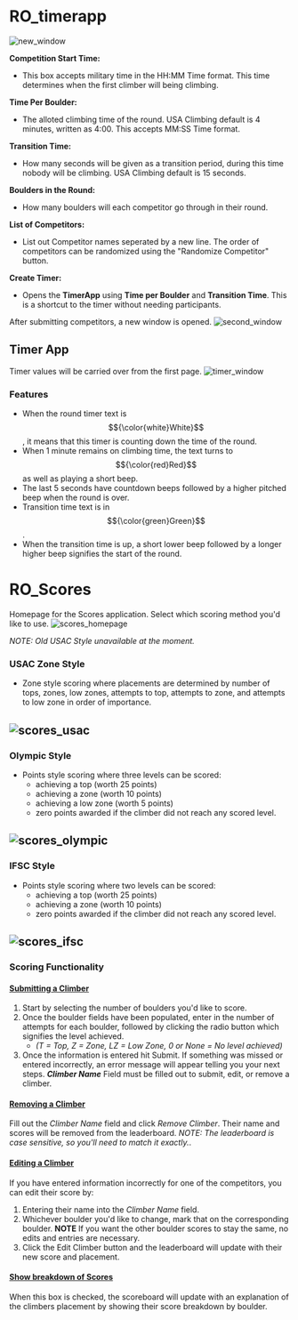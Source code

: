 # RO_timerapp
![new_window](assets/new_window.PNG)

**Competition Start Time:**
* This box accepts military time in the HH:MM Time format. This time determines when the first climber will being climbing.

  
**Time Per Boulder:**
* The alloted climbing time of the round. USA Climbing default is 4 minutes, written as 4:00. This accepts MM:SS Time format.

  
**Transition Time:**
* How many seconds will be given as a transition period, during this time nobody will be climbing. USA Climbing default is 15 seconds.

  
**Boulders in the Round:**
* How many boulders will each competitor go through in their round.

  
 **List of Competitors:**
* List out Competitor names seperated by a new line. The order of competitors can be randomized using the "Randomize Competitor" button.

  
 **Create Timer:**
* Opens the **TimerApp** using **Time per Boulder** and **Transition Time**. This is a shortcut to the timer without needing participants.

  

After submitting competitors, a new window is opened.
![second_window](assets/new_secondwindow.PNG)

## Timer App
Timer values will be carried over from the first page.
![timer_window](assets/new_timerwindow.png)

### Features
* When the round timer text is $${\color{white}White}$$, it means that this timer is counting down the time of the round.
* When 1 minute remains on climbing time, the text turns to $${\color{red}Red}$$ as well as playing a short beep.
* The last 5 seconds have countdown beeps followed by a higher pitched beep when the round is over.
* Transition time text is in $${\color{green}Green}$$.
* When the transition time is up, a short lower beep followed by a longer higher beep signifies the start of the round.

# RO_Scores
Homepage for the Scores application. Select which scoring method you'd like to use. 
![scores_homepage](assets/scores_homepage.jpg)


*NOTE: Old USAC Style unavailable at the moment.*
### USAC Zone Style
* Zone style scoring where placements are determined by number of tops, zones, low zones, attempts to top, attempts to zone, and attempts to low zone in order of importance.

  
![scores_usac](assets/scores_usac.jpg)
---

### Olympic Style
* Points style scoring where three levels can be scored:
    * achieving a top (worth 25 points)
    * achieving a zone (worth 10 points)
    * achieving a low zone (worth 5 points)
    * zero points awarded if the climber did not reach any scored level.
 
      
![scores_olympic](assets/scores_olympic.jpg)
---



### IFSC Style
* Points style scoring where two levels can be scored:
    * achieving a top (worth 25 points)
    * achieving a zone (worth 10 points)
    * zero points awarded if the climber did not reach any scored level.
 
      
![scores_ifsc](assets/scores_ifsc.jpg)
---

### Scoring Functionality
#### <ins>Submitting a Climber</ins>
1. Start by selecting the number of boulders you'd like to score.
2. Once the boulder fields have been populated, enter in the number of attempts for each boulder, followed by clicking the radio button which signifies the level achieved.
    *   *(T = Top, Z = Zone, LZ = Low Zone, 0 or None = No level achieved)*
3. Once the information is entered hit Submit. If something was missed or entered incorrectly, an error message will appear telling you your next steps.
***Climber Name*** Field must be filled out to submit, edit, or remove a climber.
#### <ins>Removing a Climber</ins>
Fill out the *Climber Name* field and click *Remove Climber*. Their name and scores will be removed from the leaderboard.
*NOTE: The leaderboard is case sensitive, so you'll need to match it exactly.*.
#### <ins>Editing a Climber</ins>
If you have entered information incorrectly for one of the competitors, you can edit their score by:
1. Entering their name into the *Climber Name* field.
2. Whichever boulder you'd like to change, mark that on the corresponding boulder. **NOTE** If you want the other boulder scores to stay the same, no edits and entries are necessary.
3. Click the Edit Climber button and the leaderboard will update with their new score and placement.
#### <ins>Show breakdown of Scores</ins>
When this box is checked, the scoreboard will update with an explanation of the climbers placement by showing their score breakdown by boulder.
